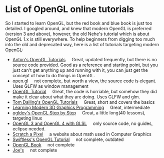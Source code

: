 # List of OpenGL online tutorials

<!--
ID: 9e1e919b-d163-42e0-9295-2f7e756d493a
Status: publish
Date: 2017-05-30T03:44:00
Modified: 2017-05-30T03:44:00
wp_id: 738
-->

So I started to learn OpenGL, but the red book and blue book is just too detailed. I googled around, and knew that modern OpenGL is preferred (version 3 and above), however, the old Nehe's tutorial which is about OpenGL 1.x is still everywhere. To help beginners from digging too much into the old and deprecated way, here is a list of tutorials targeting modern OpenGL:

* [Anton's OpenGL Tutorials](http://antongerdelan.net/opengl/)
    Great, updated frequently, but there is no source code provided. Good as a reference and starting point, but you just can't get anything up and running with it, you can just get the concept of how to do things in OpenGL.
* [open.gl](http://open.gl/)
    not complete, but worth a view, the source code is elegant. Uses GLFW as window management
* [OpenGL Tutorial](http://www.opengl-tutorial.org)
    Great, the code is horriable, but somehow they did make it clear about what they are doing. Uses GLFW and glm.
* [Tom Dalling's OpenGL Tutorials](http://tomdalling.com/blog/category/modern-opengl/)
    Great, short and covers the basics
* [Learning Modern 3D Graphics Programming](http://www.arcsynthesis.org/gltut)
    Great, intermediate
* [ogldev's OpenGL Step by Step](http://ogldev.atspace.co.uk/index.html)
    Great, a little long(40 lessons), targeting linux
* [OpenGL 3 and OpenGL 4 with GLSL](http://nopper.tv/norbert/opengl.html )
    only source code, no guides, eclipse needed.
* [Scratch a Pixel](http://www.scratchapixel.com/)
    a website about math used in Computer Graphics
* [Swiftless's OpenGL Tutorial](http://www.swiftless.com/opengl4tuts.html)
    not complete, outdated
* [OpenGL Book](http://openglbook.com/the-book/)
    not complete
* [Joe's](http://duriansoftware.com/joe/An-intro-to-modern-OpenGL.-Table-of-Contents.html )
    not complete
